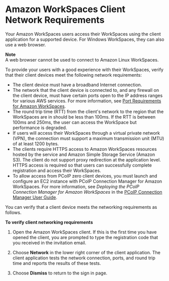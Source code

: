 # Amazon WorkSpaces Client Network Requirements<a name="workspaces-network-requirements"></a>

Your Amazon WorkSpaces users access their WorkSpaces using the client application for a supported device\. For Windows WorkSpaces, they can also use a web browser\.

**Note**  
A web browser cannot be used to connect to Amazon Linux WorkSpaces\.

To provide your users with a good experience with their WorkSpaces, verify that their client devices meet the following network requirements:
+ The client device must have a broadband Internet connection\.
+ The network that the client device is connected to, and any firewall on the client device, must have certain ports open to the IP address ranges for various AWS services\. For more information, see [Port Requirements for Amazon WorkSpaces](workspaces-port-requirements.md)\.
+ The round trip time \(RTT\) from the client's network to the region that the WorkSpaces are in should be less than 100ms\. If the RTT is between 100ms and 250ms, the user can access the WorkSpace but performance is degraded\.
+ If users will access their WorkSpaces through a virtual private network \(VPN\), the connection must support a maximum transmission unit \(MTU\) of at least 1200 bytes\.
+ The clients require HTTPS access to Amazon WorkSpaces resources hosted by the service and Amazon Simple Storage Service \(Amazon S3\)\. The client do not support proxy redirection at the application level\. HTTPS access is required so that users can successfully complete registration and access their WorkSpaces\.
+ To allow access from PCoIP zero client devices, you must launch and configure an EC2 instance with PCoIP Connection Manager for Amazon WorkSpaces\. For more information, see *Deploying the PCoIP Connection Manager for Amazon WorkSpaces* in the [PCoIP Connection Manager User Guide](http://www.teradici.com/web-help/Connecting_ZC_AWS_HTML5/TER1408002_Connecting_ZC_AWS.htm)\.

You can verify that a client device meets the networking requirements as follows\.

**To verify client networking requirements**

1. Open the Amazon WorkSpaces client\. If this is the first time you have opened the client, you are prompted to type the registration code that you received in the invitation email\.

1. Choose **Network** in the lower right corner of the client application\. The client application tests the network connection, ports, and round trip time and reports the results of these tests\.

1. Choose **Dismiss** to return to the sign in page\.